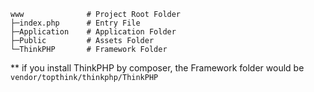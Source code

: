 ```
www              # Project Root Folder
├─index.php      # Entry File
├─Application    # Application Folder
├─Public         # Assets Folder
└─ThinkPHP       # Framework Folder
```

** if you install ThinkPHP by composer, the Framework folder would be `vendor/topthink/thinkphp/ThinkPHP`
